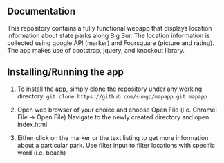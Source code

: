 Documentation
-------------

This repository contains a fully functional webapp that displays location
information about state parks along Big Sur.  The location information is
collected using google API (marker) and Foursquare (picture and rating). 
The app makes use of bootstrap, jquery, and knockout library.

Installing/Running the app
--------------------------------

1. To install the app, simply clone the repository under any working directory.
`git clone https://github.com/sungp/mapapp.git mapapp`

1. Open web browser of your choice and choose Open File 
(i.e. Chrome: File -> Open File)  Navigate to the newly created directory and 
open index.html

1. Either click on the marker or the text listing to get more information about
a particular park.  Use filter input to filter locations with specific word 
(i.e. beach)



